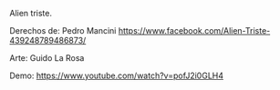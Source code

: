 Alien triste.

Derechos de: Pedro Mancini https://www.facebook.com/Alien-Triste-439248789486873/

Arte: Guido La Rosa

Demo: https://www.youtube.com/watch?v=pofJ2i0GLH4
